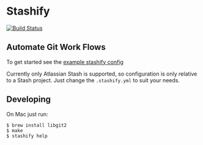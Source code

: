 Stashify
========

[![Build Status](https://travis-ci.org/pmyjavec/stashify.svg?branch=master)](https://travis-ci.org/pmyjavec/stashify)

Automate Git Work Flows
-----------------------

To get started see the [example stashify config](https://raw.githubusercontent.com/pmyjavec/stashify/master/.stashify.yml)

Currently only Atlassian Stash is supported, so configuration is only relative to a Stash project. Just change the
`.stashify.yml` to suit your needs.

Developing
----------

On Mac just run:

```
$ brew install libgit2
$ make
$ stashify help
```
